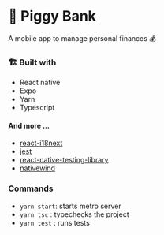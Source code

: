 
# 🐷  Piggy Bank
A mobile app to manage personal finances 💰


### 🏗 Built with
- React native
- Expo
- Yarn 
- Typescript

#### And more ...
- [react-i18next](https://github.com/i18next/react-i18next)
- [jest](https://jestjs.io/)
- [react-native-testing-library](https://callstack.github.io/react-native-testing-library/)
- [nativewind](https://www.nativewind.dev)

### Commands
- `yarn start`:   starts metro server
- `yarn tsc`  :   typechecks the project
- `yarn test` :   runs tests
